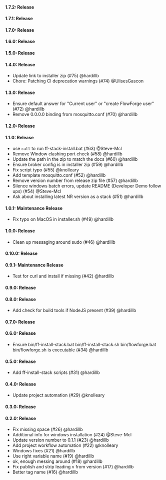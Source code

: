 #### 1.7.2: Release


#### 1.7.1: Release


#### 1.7.0: Release


#### 1.6.0: Release


#### 1.5.0: Release


#### 1.4.0: Release

 - Update link to installer zip (#75) @hardillb
 - Chore: Patching CI deprecation warnings (#74) @UlisesGascon

#### 1.3.0: Release

 - Ensure default answer for "Current user" or "create FlowForge user" (#72) @hardillb
 - Remove 0.0.0.0 binding from mosquitto.conf (#70) @hardillb

#### 1.2.0: Release


#### 1.1.0: Release

 - use `call` to run ff-stack-install.bat (#63) @Steve-Mcl
 - Remove Window clashing port check (#58) @hardillb
 - Update the path in the zip to match the docs (#60) @hardillb
 - Ensure broker config is in installer zip (#59) @hardillb
 - Fix script typo (#55) @knolleary
 - Add template mosquitto.conf (#52) @hardillb
 - Remove version number from release zip file (#57) @hardillb
 - Silence windows batch errors, update README (Developer Demo follow ups) (#54) @Steve-Mcl
 - Ask about installing latest NR version as a stack (#51) @hardillb

#### 1.0.1: Maintenance Release

 - Fix typo on MacOS in installer.sh (#49) @hardillb 

#### 1.0.0: Release

 - Clean up messaging around sudo (#46) @hardillb

#### 0.10.0: Release


#### 0.9.1: Maintenance Release

 - Test for curl and install if missing (#42) @hardillb

#### 0.9.0: Release


#### 0.8.0: Release

 - Add check for build tools if NodeJS present (#39) @hardillb

#### 0.7.0: Release


#### 0.6.0: Release

 - Ensure bin/ff-install-stack.bat bin/ff-install-stack.sh bin/flowforge.bat bin/flowforge.sh is executable (#34) @hardillb

#### 0.5.0: Release

 - Add ff-install-stack scripts (#31) @hardillb

#### 0.4.0: Release

 - Update project automation (#29) @knolleary

#### 0.3.0: Release


#### 0.2.0: Release

 - Fix missing space (#26) @hardillb
 - Additional info for windows installation (#24) @Steve-Mcl
 - Update version number to 0.1.1 (#23) @hardillb
 - Add project workflow automation (#22) @knolleary
 - Windows fixes (#21) @hardillb
 - Use right variable name (#19) @hardillb
 - ok, enough messing around (#18) @hardillb
 - Fix publish and strip leading v from version (#17) @hardillb
 - Better tag name (#16) @hardillb
